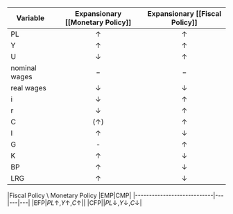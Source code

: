 
|Variable|Expansionary [[Monetary Policy]]|Expansionary [[Fiscal Policy]]|
|--------|:---------------------------:|:-----------:|
|PL|$\uparrow$|$\uparrow$|
|Y|$\uparrow$|$\uparrow$|
|U|$\downarrow$|$\uparrow$|
|nominal wages|$-$|$-$|
|real wages|$\downarrow$|$\downarrow$|
|i|$\downarrow$|$\uparrow$|
|r|$\downarrow$|$\uparrow$|
|C|($\uparrow$)|$\uparrow$|
|I|$\uparrow$|$\downarrow$|
|G|-|$\uparrow$|
|K|$\uparrow$|$\downarrow$|
|BP|$\uparrow$|$\downarrow$|
|LRG|$\uparrow$|$\downarrow$|


|Fiscal Policy \ Monetary Policy |EMP|CMP|
|----------------------------|---|---|---|
|EFP|$PL \uparrow, Y \uparrow, C\uparrow$||
|CFP||$PL \downarrow, Y \downarrow, C\downarrow$|